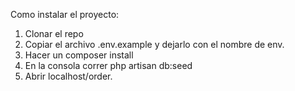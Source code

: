 Como instalar el proyecto:
1. Clonar el repo
2. Copiar el archivo .env.example y dejarlo con el nombre de env.
3. Hacer un composer install
4. En la consola correr php artisan db:seed
5. Abrir localhost/order.
